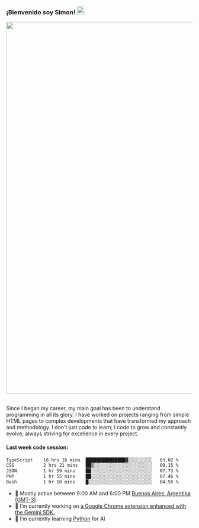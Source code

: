 <h3 align="flex-start"><b>¡Bienvenido soy Simon!&nbsp;</b><img src="https://media.giphy.com/media/hvRJCLFzcasrR4ia7z/giphy.gif" width="22"></h3>

<section>
  <img src="https://raw.githubusercontent.com/saadeghi/saadeghi/master/dino.gif" width="1000">
</section>

<br>
<p>Since I began my career, my main goal has been to understand programming in all its glory. I have worked on projects ranging from simple HTML pages to complex developments that have transformed my approach and methodology. I don't just code to learn; I code to grow and constantly evolve, always striving for excellence in every project.</p>

<h4><b>Last week code session: </b></h4>

<!--START_SECTION:waka-->

```txt
TypeScript    16 hrs 16 mins  ███████████████▓░░░░░░░░░   63.02 %
CSS           2 hrs 21 mins   ██▒░░░░░░░░░░░░░░░░░░░░░░   09.15 %
JSON          1 hr 59 mins    ██░░░░░░░░░░░░░░░░░░░░░░░   07.73 %
PHP           1 hr 55 mins    ██░░░░░░░░░░░░░░░░░░░░░░░   07.46 %
Bash          1 hr 10 mins    █░░░░░░░░░░░░░░░░░░░░░░░░   04.56 %
```

<!--END_SECTION:waka-->

- 🚩 Mostly active between 9:00 AM and 6:00 PM <a href="https://onlinealarmkur.com/world/es/">Buenos Aires, Argentina (GMT-3)</a>
- 👷 I’m currently working on <a href="https://github.com/snapverse/gemini-snippet-monorepo">a Google Chrome extension enhanced with the Gemini SDK.</a>
- 🐍 I’m currently learning <a href="https://www.reddit.com/r/ProgrammerHumor/comments/jgl84v/you_should_switch_to_python/?rdt=44019">Python</a> for AI
